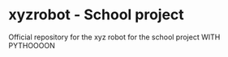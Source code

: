 # xyzrobot - School project
Official repository for the xyz robot for the school project
WITH PYTHOOOON
